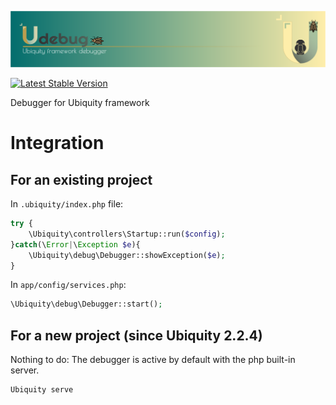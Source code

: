 ![img](https://github.com/phpMv/ubiquity-debug/blob/main/.github/images/debugger.png?raw=true)

[![Latest Stable Version](https://poser.pugx.org/phpmv/ubiquity-debug/v/stable)](https://packagist.org/packages/phpmv/ubiquity-debug)

Debugger for Ubiquity framework

# Integration
## For an existing project

In `.ubiquity/index.php` file:

```php
try {
	\Ubiquity\controllers\Startup::run($config);
}catch(\Error|\Exception $e){
	\Ubiquity\debug\Debugger::showException($e);
}
```

In `app/config/services.php`:
```php
\Ubiquity\debug\Debugger::start();
```

## For a new project (since Ubiquity 2.2.4)
Nothing to do: The debugger is active by default with the php built-in server.

```bash
Ubiquity serve
```

